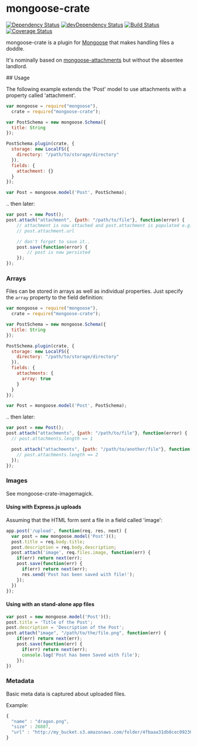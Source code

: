 # mongoose-crate

[![Dependency Status](https://david-dm.org/achingbrain/mongoose-crate.svg?theme=shields.io)](https://david-dm.org/achingbrain/mongoose-crate) [![devDependency Status](https://david-dm.org/achingbrain/mongoose-crate/dev-status.svg?theme=shields.io)](https://david-dm.org/achingbrainmongoose-crate#info=devDependencies) [![Build Status](https://img.shields.io/travis/achingbrain/mongoose-crate/master.svg)](https://travis-ci.org/achingbrain/mongoose-crate) [![Coverage Status](http://img.shields.io/coveralls/achingbrain/mongoose-crate/master.svg)](https://coveralls.io/r/achingbrain/mongoose-crate)

mongoose-crate is a plugin for [Mongoose](http://mongoosejs.com/) that makes handling files a doddle.

It's nominally based on [mongoose-attachments](https://github.com/heapsource/mongoose-attachments) but without the absentee landlord.

## Usage

The following example extends the 'Post' model to use attachments with a property called 'attachment'.

```javascript
var mongoose = require("mongoose"),
  crate = require("mongoose-crate");

var PostSchema = new mongoose.Schema({
  title: String
});

PostSchema.plugin(crate, {
  storage: new LocalFS({
    directory: "/path/to/storage/directory"
  }),
  fields: {
    attachment: {}
  }
});

var Post = mongoose.model('Post', PostSchema);
```

.. then later:

```javascript
var post = new Post();
post.attach("attachment", {path: "/path/to/file"}, function(error) {
	// attachment is now attached and post.attachment is populated e.g.:
	// post.attachment.url

	// don't forget to save it..
	post.save(function(error) {
		// post is now persisted
	});
});
```

### Arrays

Files can be stored in arrays as well as individual properties. Just specify the `array` property to the field definition:

```javascript
var mongoose = require("mongoose"),
  crate = require("mongoose-crate");

var PostSchema = new mongoose.Schema({
  title: String
});

PostSchema.plugin(crate, {
  storage: new LocalFS({
    directory: "/path/to/storage/directory"
  }),
  fields: {
    attachments: {
      array: true
    }
  }
});

var Post = mongoose.model('Post', PostSchema);
```

.. then later:

```javascript
var post = new Post();
post.attach("attachments", {path: "/path/to/file"}, function(error) {
  // post.attachments.length == 1

  post.attach("attachments", {path: "/path/to/another/file"}, function(error) {
    // post.attachments.length == 2
  });
});
```
### Images

See mongoose-crate-imagemagick.

#### Using with Express.js uploads

Assuming that the HTML form sent a file in a field called 'image':

```javascript
app.post('/upload', function(req, res, next) {
  var post = new mongoose.model('Post')();
  post.title = req.body.title;
  post.description = req.body.description;
  post.attach('image', req.files.image, function(err) {
    if(err) return next(err);
    post.save(function(err) {
      if(err) return next(err);
      res.send('Post has been saved with file!');
    });
  })
});
```

#### Using with an stand-alone app files

```javascript
var post = new mongoose.model('Post')();
post.title = 'Title of the Post';
post.description = 'Description of the Post';
post.attach("image", "/path/to/the/file.png", function(err) {
    if(err) return next(err);
    post.save(function(err) {
      if(err) return next(err);
      console.log('Post has been Saved with file');
    });
})
```

### Metadata

Basic meta data is captured about uploaded files.

Example:

```javascript
{
  "name" : "dragon.png",
  "size" : 26887,
  "url" : "http://my_bucket.s3.amazonaws.com/folder/4fbaaa31db8cec0923000019-medium.png"
}
```
